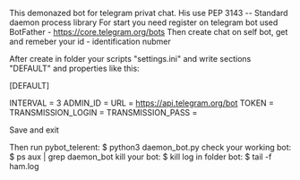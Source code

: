This demonazed bot for telegram privat chat. His use PEP 3143  -- Standard daemon process library
For start you need register on telegram bot used BotFather - https://core.telegram.org/bots
Then create chat on self bot, get and remeber your id - identification nubmer

After create in folder your scripts "settings.ini" and write sections "DEFAULT" and properties like this:

[DEFAULT]

INTERVAL = 3
ADMIN_ID = <ID>
URL = https://api.telegram.org/bot
TOKEN = <YOUR TOKEN BOT>
TRANSMISSION_LOGIN = <LOGIN TRANSMISSION>
TRANSMISSION_PASS =  <PASSWORD TRANSMISSION>

Save and exit

Then run pybot_telerent:
  $ python3 daemon_bot.py
check your working bot:
  $ ps aux | grep daemon_bot
kill your bot:
  $ kill <PID>
log in folder bot:
  $ tail -f ham.log


